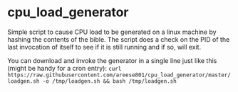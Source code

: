 # cpu_load_generator
Simple script to cause CPU load to be generated on a linux machine by hashing the contents of the bible.
The script does a check on the PID of the last invocation of itself to see if it is still running and if so, will exit.

You can download and invoke the generator in a single line just like this (might be handy for a cron entry):
`curl https://raw.githubusercontent.com/areese801/cpu_load_generator/master/loadgen.sh -o /tmp/loadgen.sh && bash /tmp/loadgen.sh`
